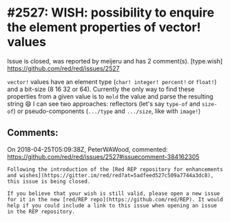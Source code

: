 
#2527: WISH: possibility to enquire the element properties of vector! values
================================================================================
Issue is closed, was reported by meijeru and has 2 comment(s).
[type.wish]
<https://github.com/red/red/issues/2527>

`vector!` values have an element type (`char! integer! percent!` or `float!`) and a bit-size (8 16 32 or 64). Currently the only way to find these properties from a given value is to `mold` the value and parse the resulting string 😄 
I can see two approaches: reflectors (let's say `type-of` and `size-of`) or pseudo-components (`.../type` and `.../size`, like with `image!`)


Comments:
--------------------------------------------------------------------------------

On 2018-04-25T05:09:38Z, PeterWAWood, commented:
<https://github.com/red/red/issues/2527#issuecomment-384162305>

    Following the introduction of the [Red REP repository for enhancements and wishes](https://gitter.im/red/red?at=5adfeed527c509a7744a3dc8), this issue is being closed.
    
    If you believe that your wish is still valid, please open a new issue for it in the new [red/REP repo](https://github.com/red/REP). It would help if you could include a link to this issue when opening an issue in the REP repository.

